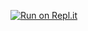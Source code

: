[![Run on Repl.it](https://repl.it/badge/github/DanyelleAngelo/Sistemas-Multimidia)](https://repl.it/github/DanyelleAngelo/Sistemas-Multimidia)